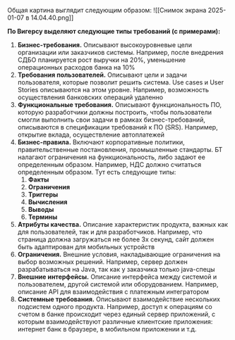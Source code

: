Общая картина выглядит следующим образом:
![[Снимок экрана 2025-01-07 в 14.04.40.png]]

**По Вигерсу выделяют следующие типы требований (с примерами):**
1) **Бизнес-требования.** Описывают высокоуровневые цели организации или заказчиков системы. Например, после внедрения СДБО планируется рост выручки на 20%, уменьшение операционных расходов банка на 10%
2) **Требования пользователей.** Описывают цели и задачи пользователя, которые позволит решить система. Use cases и User Stories описываются на этом уровне. Например, возможность осуществления банковских операций удаленно
3) **Функциональные требования.** Описывают функциональность ПО, которую разработчики должны построить, чтобы пользователи смогли выполнить свои задачи в рамках бизнес-требований, описываются в спецификации требований к ПО (SRS). Например, открытие вклада, осуществление автоплатежей
4) **Бизнес-правила.** Включают корпоративные политики, правительственные постановления, промышленные стандарты. БТ налагают ограничения на функциональность, либо задают ее определенным образом. Например, НДС должно считаться определенным образом. Тут есть следующие типы:
	1) **Факты**
	2) **Ограничения**
	3) **Триггеры**
	4) **Вычисления**
	5) **Выводы**
	6) **Термины**
5) **Атрибуты качества.** Описание характеристик продукта, важных как для пользователей, так и для разработчиков. Например, что страница должна загружаться не более 3х секунд, сайт должен быть адаптирован для мобильных устройств
6) **Ограничения.** Внешние условия, накладывающие ограничения на выбор возможных решений. Например, сервер должен разрабатываться на Java, так как у заказчика только java-спецы
7) **Внешние интерфейсы.** Описание интерфейса между системой и пользователем, другой системой или оборудованием. Например, описание API для взаимодействия с платежным интегратором
8) **Системные требования.** Описывают взаимодействие нескольких подсистем одного продукта. Например, доступ к операциям со счетом в банке происходит через единый сервер приложений, с которым взаимодействуют различные клиентские приложения: интернет банк в браузере, в мобильном приложении и т.д.